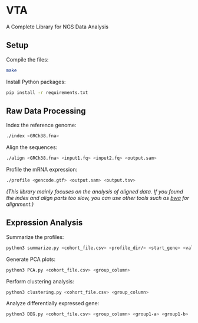 # VTA
A Complete Library for NGS Data Analysis

## Setup

Compile the files:
```sh
make
```

Install Python packages:
```sh
pip install -r requirements.txt
```

## Raw Data Processing

Index the reference genome:
```sh
./index <GRCh38.fna>
```

Align the sequences:
```sh
./align <GRCh38.fna> <input1.fq> <input2.fq> <output.sam>
```

Profile the mRNA expression:
```sh
./profile <gencode.gtf> <output.sam> <output.tsv>
```

*(This library mainly focuses on the analysis of aligned data. If you found the index and align parts too slow, you can use other tools such as [bwa](https://github.com/lh3/bwa) for alignment.)*

## Expression Analysis

Summarize the profiles:
```sh
python3 summarize.py <cohort_file.csv> <profile_dir/> <start_gene> <value_type>
```

Generate PCA plots:
```sh
python3 PCA.py <cohort_file.csv> <group_column>
```

Perform clustering analysis:
```sh
python3 clustering.py <cohort_file.csv> <group_column>
```

Analyze differentially expressed gene:
```sh
python3 DEG.py <cohort_file.csv> <group_column> <group1-a> <group1-b> ... -- <group2-a> <group2-b> ...
```